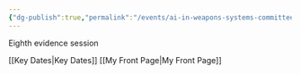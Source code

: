 ```yaml
---
{"dg-publish":true,"permalink":"/events/ai-in-weapons-systems-committee-eighth-evidence-session/","tags":["event","HouseOfLords"]}
---
```


Eighth evidence session

[[Key Dates\|Key Dates]]
[[My Front Page\|My Front Page]]
